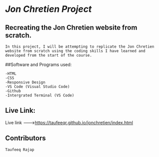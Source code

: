 # *Jon Chretien Project*

## Recreating the Jon Chretien website from scratch.


```
In this project, I will be attempting to replicate the Jon Chretien website from scratch using the coding skills I have learned and developed from the start of the course.
```

##Software and Programs used:

```
-HTML
-CSS
-Responsive Design
-VS Code (Visual Studio Code)
-Github
-Intergrated Terminal (VS Code)
```

## Live Link:

Live link --->https://taufeeqr.github.io/jonchretien/index.html

## Contributors

```
Taufeeq Rajap
```